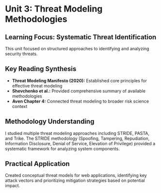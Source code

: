 # Unit 3: Threat Modeling Methodologies

## Learning Focus: Systematic Threat Identification
This unit focused on structured approaches to identifying and analyzing security threats.

## Key Reading Synthesis
- **Threat Modeling Manifesto (2020):** Established core principles for effective threat modeling
- **Shevchenko et al.:** Provided comprehensive summary of available methodologies
- **Aven Chapter 4:** Connected threat modeling to broader risk science context

## Methodology Understanding
I studied multiple threat modeling approaches including STRIDE, PASTA, and Trike. The STRIDE methodology (Spoofing, Tampering, Repudiation, Information Disclosure, Denial of Service, Elevation of Privilege) provided a systematic framework for analyzing system components.

## Practical Application
Created conceptual threat models for web applications, identifying key attack vectors and prioritizing mitigation strategies based on potential impact.